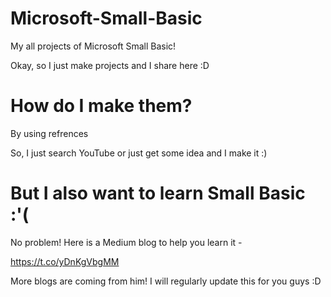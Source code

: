 # Microsoft-Small-Basic
My all projects of Microsoft Small Basic!

Okay, so I just make projects and I share here :D

# How do I make them?
By using refrences

So, I just search YouTube or just get some idea and I make it :)

# But I also want to learn Small Basic :'(
No problem! Here is a Medium blog to help you learn it -

https://t.co/yDnKgVbgMM

More blogs are coming from him! I will regularly update this for you guys :D
